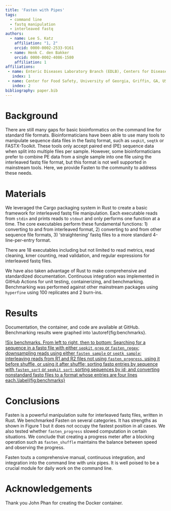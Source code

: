 ```yaml
---
title: 'Fasten with Pipes'
tags:
  - command line
  - fastq manipulation
  - interleaved fastq
authors:
  - name: Lee S. Katz
    affiliation: "1, 2"
    orcid: 0000-0002-2533-9161
  - name: Henk C. den Bakker
    orcid: 0000-0002-4086-1580
    affiliation: 1
affiliations:
 - name: Enteric Diseases Laboratory Branch (EDLB), Centers for Disease Control and Prevention, Atlanta, GA, USA
   index: 1
 - name: Center for Food Safety, University of Georgia, Griffin, GA, USA
   index: 2
bibliography: paper.bib
---
```


# Background

There are still many gaps for basic bioinformatics on the command line for standard file formats.
Bioinformaticians have been able to use many tools to manipulate sequence data files in the fastq format, such as `seqkit`, `seqtk` or FASTX-Toolkit.
These tools only accept paired end (PE) sequence data when split into multiple files per sample.
However, some bioinformaticians prefer to combine PE data from a single sample into one file using the interleaved fastq file format, but this format is not well supported in mainstream tools.
Here, we provide Fasten to the community to address these needs.

# Materials

We leveraged the Cargo packaging system in Rust to create a basic framework for interleaved fastq file manipulation.
Each executable reads from `stdin` and prints reads to `stdout` and only performs one function at a time.
The core executables perform these fundamental functions: 1) converting to and from interleaved format, 2) converting to and from other sequence file formats, 3) ‘straightening’ fastq files to a more standard 4-line-per-entry format.

There are 18 executables including but not limited to read metrics, read cleaning, kmer counting, read validation, and regular expressions for interleaved fastq files.

We have also taken advantage of Rust to make comprehensive and standardized documentation.
Continuous integration was implemented in GitHub Actions for unit testing, containerizing, and benchmarking.
Benchmarking was performed against other mainstream packages using `hyperfine` using 100 replicates and 2 burn-ins.

# Results

Documentation, the container, and code are available at GitHub. Benchmarking results were graphed into \autoref{fig:benchmarks}.

[!Six benchmarks. From left to right, then to bottom: Searching for a sequence in a fastq file with either `seqkit grep` or `fasten_regex`; downsampling reads using either `fasten sample` or `seqtk sample`; interleaving reads from R1 and R2 files not using `fasten_progress`, using it before shuffle, or using it after shuffle; sorting fastq entries by sequence with `fasten_sort` or `seqkit sort`; sorting sequences by id; and converting nonstandard fastq files to a format whose entries are four lines each.\label{fig:benchmarks}](benchmarks.png)

# Conclusions

Fasten is a powerful manipulation suite for interleaved fastq files, written in Rust.
We benchmarked Fasten on several categories.
It has strengths as shown in Figure 1 but it does not occupy the fastest position in all cases.
We also tested whether `fasten_progress` slowed computation in certain situations.
We conclude that creating a progress meter after a blocking operation such as `fasten_shuffle` maintains the balance between speed and observing the progress.

Fasten touts a comprehensive manual, continuous integration, and integration into the command line with unix pipes.
It is well poised to be a crucial module for daily work on the command line.

# Acknowledgements

Thank you John Phan for creating the Docker container.

